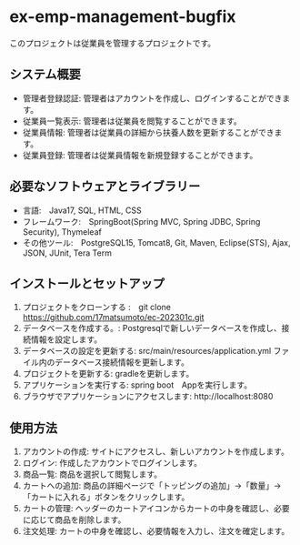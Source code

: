 # ex-emp-management-bugfix
このプロジェクトは従業員を管理するプロジェクトです。


## システム概要
* 管理者登録認証: 管理者はアカウントを作成し、ログインすることができます。
* 従業員一覧表示: 管理者は従業員を閲覧することができます。
* 従業員情報: 管理者は従業員の詳細から扶養人数を更新することができます。
* 従業員登録: 管理者は従業員情報を新規登録することができます。
## 必要なソフトウェアとライブラリー
* 言語:　Java17, SQL, HTML, CSS
* フレームワーク:　SpringBoot(Spring MVC, Spring JDBC, Spring Security), Thymeleaf
* その他ツール:　PostgreSQL15, Tomcat8, Git, Maven, Eclipse(STS), Ajax, JSON, JUnit, Tera Term
## インストールとセットアップ
1. プロジェクトをクローンする :　git clone https://github.com/17matsumoto/ec-202301c.git
2. データベースを作成する。: Postgresqlで新しいデータベースを作成し、接続情報を設定します。
3. データベースの設定を更新する: src/main/resources/application.yml ファイル内のデータベース接続情報を更新します。
4. プロジェクトを更新する: gradleを更新します。
5. アプリケーションを実行する: spring boot　Appを実行します。
6. ブラウザでアプリケーションにアクセスします: http://localhost:8080

## 使用方法
1. アカウントの作成: サイトにアクセスし、新しいアカウントを作成します。
2. ログイン: 作成したアカウントでログインします。
3. 商品一覧: 商品を選択して閲覧します。
4. カートへの追加: 商品の詳細ページで「トッピングの追加」→「数量」→「カートに入れる」ボタンをクリックします。
5. カートの管理: ヘッダーのカートアイコンからカートの中身を確認し、必要に応じて商品を削除します。
6. 注文処理: カートの中身を確認し、必要情報を入力し、注文を確定します。


